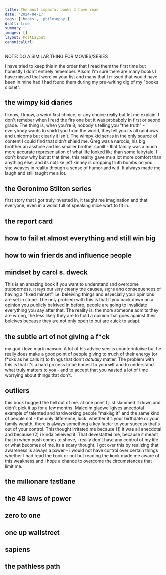 ```yaml
---
title: The most impacful books I have read
date: '2024-04-17'
tags: ['books', 'philosophy']
draft: true
summary : 
images: []
layout: PostLayout
canonicalUrl:
---
```


NOTE: DO A SIMILAR THING FOR MOVIES/SERIES

I have tried to keep this in the order that I read them the first time but honestly I don't entirely remember. Alsom I'm sure there are many books I have missed that were on your list and many that I missed that would have been in mine had I had found them during my pre-writing dig of my "books closet".

## the wimpy kid diaries
I know, I know, a weird first choice, or any choice really but let me explain. I don't remeber when I read the firs one but it was probabbly in first or seond grade. The thing is, when you're 8, nobody's telling you "the truth" - everybody wants to shield you from the world, they tell you its all rainbows and unicorns but clearly it isn't. The wimpy kid series in the only source of content I could find that didn't shield me. Greg was a narccis, his big brotther an asshole and his smaller brother spoilt - that family was a much more accurate representation of what life looked like than some fairytale. I don't know why but at that time, this reality gave me a lot more comfort than anything else. and its not like jeff kinney is dropping truth bombs on you, she weaves in reality through a sense of humor and witt. It always made me laugh and still taught me a lot. 

## the Geronimo Stilton series
first story that I got truly invested in, it taught me imagination and that everyone, even in a world full of speaking mice want to fit in.

## the report card

## how to fail at almost everything and still win big

## how to win friends and influence people

## mindset by carol s. dweck
This is an amazing book if you want to understand and overcome stubborness. It lays out very clearly the causes, signs and consequences of having a "fixed minset", i.e. beleiving things and especially your opinions are set in stone. The only problem with this is that if you back down on a opinion you publicly beleived in before, people are going to invalidate everything you say after that. The reality is, the more someone admits they are wrong, the less likely they are to hold a opinion that goes against their beleives because they are not only open to but are quick to adapt. 


## the subtle art of not giving a f*ck
my god i love mark manson. A lot of his advice seems counterintuiive but he really does make a good point of people giving to much of their energy (or f*cks as he calls it) to things that don't *actually* matter. The problem with this is that it's a hard process to be honest to yourself and to understand what truly matters to you - and to accept that you wasted a lot of time worrying about things that don't.

## outliers
this book bugged the hell out of me. at one point I just slammed it down and didn't pick it up for a few months. Malcolm gladwell gives anecdotal example of talented and hardworking people "making it" and the same kind of people not - the only difference, luck. whether it's your birthdate or your family wealth, there is always something a key factor to your success that's out of your control. This thought irritated me because (1) it was all anecdotal and because (2) i kinda beleived it. That devestatted me, because it meant that in when push comes to shove, i really don't have any control of my life or what becomes of me. its a scary thought. I got over this by realizing that awareness is always a power - i would not have control over certain things whether I had read the book or not but reading the book made me aware of this weakness and I hope a chance to overcome the circumstances that limit me. 


## the millionare fastlane

## the 48 laws of power

## zero to one

## one up wallstreet

## sapiens

## the pathless path

